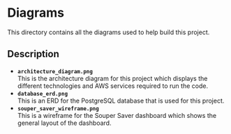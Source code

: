 # Diagrams
This directory contains all the diagrams used to help build this project.

## Description
- **`architecture_diagram.png`**  
This is the architecture diagram for this project which displays the different technologies 
and AWS services required to run the code.
- **`database_erd.png`**  
This is an ERD for the PostgreSQL database that is used for this project.
- **`souper_saver_wireframe.png`**  
This is a wireframe for the Souper Saver dashboard which shows the general layout of the dashboard.